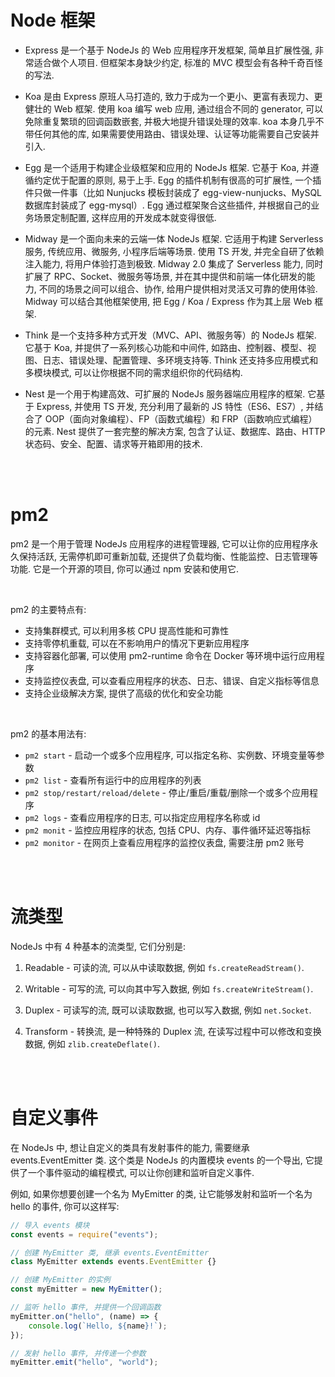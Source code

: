 # Node 框架

-   Express 是一个基于 NodeJs 的 Web 应用程序开发框架, 简单且扩展性强, 非常适合做个人项目. 但框架本身缺少约定, 标准的 MVC 模型会有各种千奇百怪的写法.

-   Koa 是由 Express 原班人马打造的, 致力于成为一个更小、更富有表现力、更健壮的 Web 框架. 使用 koa 编写 web 应用, 通过组合不同的 generator, 可以免除重复繁琐的回调函数嵌套, 并极大地提升错误处理的效率. koa 本身几乎不带任何其他的库, 如果需要使用路由、错误处理、认证等功能需要自己安装并引入.

-   Egg 是一个适用于构建企业级框架和应用的 NodeJs 框架. 它基于 Koa, 并遵循约定优于配置的原则, 易于上手. Egg 的插件机制有很高的可扩展性, 一个插件只做一件事（比如 Nunjucks 模板封装成了 egg-view-nunjucks、MySQL 数据库封装成了 egg-mysql）. Egg 通过框架聚合这些插件, 并根据自己的业务场景定制配置, 这样应用的开发成本就变得很低.

-   Midway 是一个面向未来的云端一体 NodeJs 框架. 它适用于构建 Serverless 服务, 传统应用、微服务, 小程序后端等场景. 使用 TS 开发, 并完全自研了依赖注入能力, 将用户体验打造到极致. Midway 2.0 集成了 Serverless 能力, 同时扩展了 RPC、Socket、微服务等场景, 并在其中提供和前端一体化研发的能力, 不同的场景之间可以组合、协作, 给用户提供相对灵活又可靠的使用体验. Midway 可以结合其他框架使用, 把 Egg / Koa / Express 作为其上层 Web 框架.

-   Think 是一个支持多种方式开发（MVC、API、微服务等）的 NodeJs 框架. 它基于 Koa, 并提供了一系列核心功能和中间件, 如路由、控制器、模型、视图、日志、错误处理、配置管理、多环境支持等. Think 还支持多应用模式和多模块模式, 可以让你根据不同的需求组织你的代码结构.

-   Nest 是一个用于构建高效、可扩展的 NodeJs 服务器端应用程序的框架. 它基于 Express, 并使用 TS 开发, 充分利用了最新的 JS 特性（ES6、ES7）, 并结合了 OOP（面向对象编程）、FP（函数式编程）和 FRP（函数响应式编程）的元素. Nest 提供了一套完整的解决方案, 包含了认证、数据库、路由、HTTP 状态码、安全、配置、请求等开箱即用的技术.

<br><br>

# pm2

pm2 是一个用于管理 NodeJs 应用程序的进程管理器, 它可以让你的应用程序永久保持活跃, 无需停机即可重新加载, 还提供了负载均衡、性能监控、日志管理等功能. 它是一个开源的项目, 你可以通过 npm 安装和使用它.

<br>

pm2 的主要特点有:

-   支持集群模式, 可以利用多核 CPU 提高性能和可靠性
-   支持零停机重载, 可以在不影响用户的情况下更新应用程序
-   支持容器化部署, 可以使用 pm2-runtime 命令在 Docker 等环境中运行应用程序
-   支持监控仪表盘, 可以查看应用程序的状态、日志、错误、自定义指标等信息
-   支持企业级解决方案, 提供了高级的优化和安全功能

<br>

pm2 的基本用法有:

-   `pm2 start` - 启动一个或多个应用程序, 可以指定名称、实例数、环境变量等参数
-   `pm2 list` - 查看所有运行中的应用程序的列表
-   `pm2 stop/restart/reload/delete` - 停止/重启/重载/删除一个或多个应用程序
-   `pm2 logs` - 查看应用程序的日志, 可以指定应用程序名称或 id
-   `pm2 monit` - 监控应用程序的状态, 包括 CPU、内存、事件循环延迟等指标
-   `pm2 monitor` - 在网页上查看应用程序的监控仪表盘, 需要注册 pm2 账号

<br><br>

# 流类型

NodeJs 中有 4 种基本的流类型, 它们分别是:

1.  Readable - 可读的流, 可以从中读取数据, 例如 `fs.createReadStream()`.

2.  Writable - 可写的流, 可以向其中写入数据, 例如 `fs.createWriteStream()`.

3.  Duplex - 可读写的流, 既可以读取数据, 也可以写入数据, 例如 `net.Socket`.

4.  Transform - 转换流, 是一种特殊的 Duplex 流, 在读写过程中可以修改和变换数据, 例如 `zlib.createDeflate()`.

<br><br>

# 自定义事件

在 NodeJs 中, 想让自定义的类具有发射事件的能力, 需要继承 events.EventEmitter 类. 这个类是 NodeJs 的内置模块 events 的一个导出, 它提供了一个事件驱动的编程模式, 可以让你创建和监听自定义事件.

例如, 如果你想要创建一个名为 MyEmitter 的类, 让它能够发射和监听一个名为 hello 的事件, 你可以这样写:

```js
// 导入 events 模块
const events = require("events");

// 创建 MyEmitter 类, 继承 events.EventEmitter
class MyEmitter extends events.EventEmitter {}

// 创建 MyEmitter 的实例
const myEmitter = new MyEmitter();

// 监听 hello 事件, 并提供一个回调函数
myEmitter.on("hello", (name) => {
    console.log(`Hello, ${name}!`);
});

// 发射 hello 事件, 并传递一个参数
myEmitter.emit("hello", "world");
```

<br>

